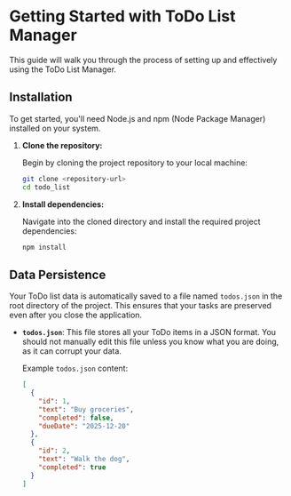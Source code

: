 # Getting Started with ToDo List Manager

This guide will walk you through the process of setting up and effectively using the ToDo List Manager.

## Installation

To get started, you'll need Node.js and npm (Node Package Manager) installed on your system.

1.  **Clone the repository:**

    Begin by cloning the project repository to your local machine:

    ```bash
    git clone <repository-url>
    cd todo_list
    ```

2.  **Install dependencies:**

    Navigate into the cloned directory and install the required project dependencies:

    ```bash
    npm install
    ```

## Data Persistence

Your ToDo list data is automatically saved to a file named `todos.json` in the root directory of the project. This ensures that your tasks are preserved even after you close the application.

-   **`todos.json`**: This file stores all your ToDo items in a JSON format. You should not manually edit this file unless you know what you are doing, as it can corrupt your data.

    Example `todos.json` content:

    ```json
    [
      {
        "id": 1,
        "text": "Buy groceries",
        "completed": false,
        "dueDate": "2025-12-20"
      },
      {
        "id": 2,
        "text": "Walk the dog",
        "completed": true
      }
    ]
    ```